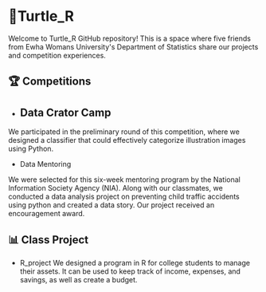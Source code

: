 # 🐢Turtle_R
Welcome to Turtle_R GitHub repository! This is a space where five friends from Ewha Womans University's Department of Statistics share our projects and competition experiences.

## 🏆 Competitions
- ## Data Crator Camp

We participated in the preliminary round of this competition, where we designed a classifier that could effectively categorize illustration images using Python.

- Data Mentoring

We were selected for this six-week mentoring program by the National Information Society Agency (NIA). Along with our classmates, we conducted a data analysis project on preventing child traffic accidents using python and created a data story. Our project received an encouragement award.

## 📊 Class Project
- R_project
We designed a program in R for college students to manage their assets. It can be used to keep track of income, expenses, and savings, as well as create a budget.


